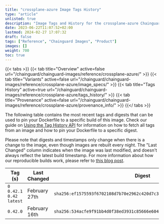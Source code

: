 ```yaml
---
title: "crossplane-azure Image Tags History"
type: "article"
unlisted: true
description: "Image Tags and History for the crossplane-azure Chainguard Image"
date: 2023-06-22T11:07:52+02:00
lastmod: 2024-02-27 17:07:32
draft: false
tags: ["Reference", "Chainguard Images", "Product"]
images: []
weight: 700
toc: true
---
```


{{< tabs >}}
{{< tab title="Overview" active=false url="/chainguard/chainguard-images/reference/crossplane-azure/" >}}
{{< tab title="Variants" active=false url="/chainguard/chainguard-images/reference/crossplane-azure/image_specs/" >}}
{{< tab title="Tags History" active=true url="/chainguard/chainguard-images/reference/crossplane-azure/tags_history/" >}}
{{< tab title="Provenance" active=false url="/chainguard/chainguard-images/reference/crossplane-azure/provenance_info/" >}}
{{</ tabs >}}

The following table contains the most recent tags and digests that can be used to pin your Dockerfile to a specific build of this image. Check our guide on [Using the Tag History API](/chainguard/chainguard-images/using-the-tag-history-api/) for information on how to fetch all tags from an image and how to pin your Dockerfile to a specific digest.

Please note that digests and timestamps only change when there is a change to the image, even though images are rebuilt every night. The "Last Changed" column indicates when the image was last modified, and doesn't always reflect the latest build timestamp. For more information about how our reproducible builds work, please refer to [this blog post](https://www.chainguard.dev/unchained/reproducing-chainguards-reproducible-image-builds).

| Tag (s)                       | Last Changed  | Digest                                                                    |
|-------------------------------|---------------|---------------------------------------------------------------------------|
|  `0` `0.42.1` `0.42` `latest` | February 27th | `sha256:ef1575593f6702108d7b70e2962c420d7c356e7947edae212bdc560adf960f8f` |
|  `0.42.0`                     | February 16th | `sha256:534acfe9f91bb4d0f38ed3931c85666e604e179babccfb5682044efa2cbd8b0c` |

